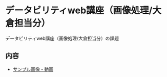 # データビリティweb講座（画像処理/大倉担当分）
データビリティweb講座（画像処理/大倉担当分）の課題

## 内容
- [サンプル画像・動画](https://drive.google.com/drive/folders/1vRglA8dPsKaqYOO066_IfzJtj18G045p?usp=sharing)

